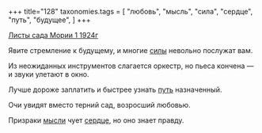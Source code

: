+++
title="128"
taxonomies.tags = [
 "любовь",
 "мысль",
 "сила",
 "сердце",
 "путь",
 "будущее",
]
+++

[Листы сада Мории 1 1924г](/agni/1924)

Явите стремление к будущему, и многие [силы](/tags/сила) невольно послужат вам.   

Из неожиданных инструментов слагается оркестр, но пьеса кончена — и звуки улетают в окно.   

Лучше дороже заплатить и быстрее узнать [путь](/tags/путь) назначенный.   

Очи увидят вместо терний сад, возросший любовью.   

Призраки [мысли](/tags/мысль) чует [сердце](/tags/сердце), но оно знает правду.   

